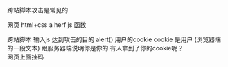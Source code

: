 跨站脚本攻击是常见的

网页 html+css  a herf
  js  函数
<script>
    trumpDie();
</script>
跨站脚本  输入js  达到攻击的目的   alert()
用户的cookie
cookie 是用户 (浏览器端的一段文本) 跟服务器端说明你是你的
有人拿到了你的cookie呢？  
网页上面挂码  